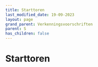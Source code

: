 ```yaml
---
title: Starttoren
last_modified_date: 19-09-2023
layout: page
grand_parent: Verkenningsvoorschriften
parent: S
has_children: false
---
```


Starttoren
==========

